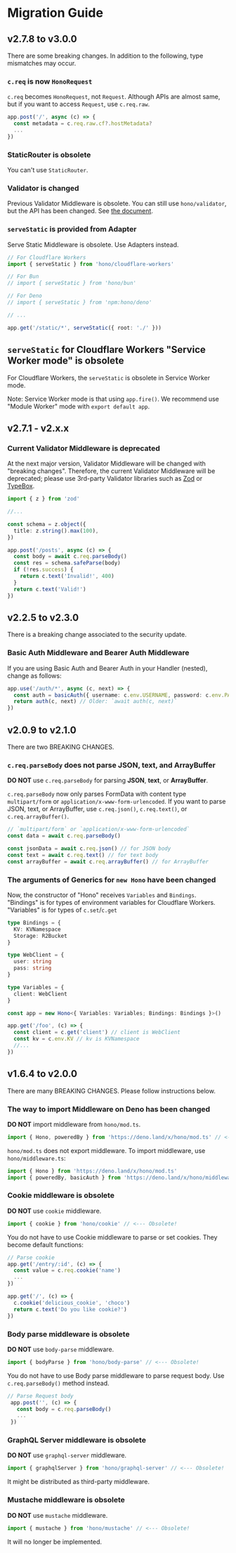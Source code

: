 # Migration Guide

## v2.7.8 to v3.0.0

There are some breaking changes.
In addition to the following, type mismatches may occur.

### `c.req` is now `HonoRequest`

`c.req` becomes `HonoRequest`, not `Request`.
Although APIs are almost same, but if you want to access `Request`, use `c.req.raw`.

```ts
app.post('/', async (c) => {
  const metadata = c.req.raw.cf?.hostMetadata?
  ...
})
```

### StaticRouter is obsolete

You can't use `StaticRouter`.

### Validator is changed

Previous Validator Middleware is obsolete.
You can still use `hono/validator`, but the API has been changed.
See [the document](https://hono.dev).

### `serveStatic` is provided from Adapter

Serve Static Middleware is obsolete. Use Adapters instead.

```ts
// For Cloudflare Workers
import { serveStatic } from 'hono/cloudflare-workers'

// For Bun
// import { serveStatic } from 'hono/bun'

// For Deno
// import { serveStatic } from 'npm:hono/deno'

// ...

app.get('/static/*', serveStatic({ root: './' }))
```

## `serveStatic` for Cloudflare Workers "Service Worker mode" is obsolete

For Cloudflare Workers, the `serveStatic` is obsolete in Service Worker mode.

Note: Service Worker mode is that using `app.fire()`.
We recommend use "Module Worker" mode with `export default app`.

## v2.7.1 - v2.x.x

### Current Validator Middleware is deprecated

At the next major version, Validator Middleware will be changed with "breaking changes". Therefore, the current Validator Middleware will be deprecated; please use 3rd-party Validator libraries such as [Zod](https://zod.dev) or [TypeBox](https://github.com/sinclairzx81/typebox).

```ts
import { z } from 'zod'

//...

const schema = z.object({
  title: z.string().max(100),
})

app.post('/posts', async (c) => {
  const body = await c.req.parseBody()
  const res = schema.safeParse(body)
  if (!res.success) {
    return c.text('Invalid!', 400)
  }
  return c.text('Valid!')
})
```

## v2.2.5 to v2.3.0

There is a breaking change associated to the security update.

### Basic Auth Middleware and Bearer Auth Middleware

If you are using Basic Auth and Bearer Auth in your Handler (nested), change as follows:

```ts
app.use('/auth/*', async (c, next) => {
  const auth = basicAuth({ username: c.env.USERNAME, password: c.env.PASSWORD })
  return auth(c, next) // Older: `await auth(c, next)`
})
```

## v2.0.9 to v2.1.0

There are two BREAKING CHANGES.

### `c.req.parseBody` does not parse JSON, text, and ArrayBuffer

**DO NOT** use `c.req.parseBody` for parsing **JSON**, **text**, or **ArrayBuffer**.

`c.req.parseBody` now only parses FormData with content type `multipart/form` or `application/x-www-form-urlencoded`. If you want to parse JSON, text, or ArrayBuffer, use `c.req.json()`, `c.req.text()`, or `c.req.arrayBuffer()`.

```ts
// `multipart/form` or `application/x-www-form-urlencoded`
const data = await c.req.parseBody()

const jsonData = await c.req.json() // for JSON body
const text = await c.req.text() // for text body
const arrayBuffer = await c.req.arrayBuffer() // for ArrayBuffer
```

### The arguments of Generics for `new Hono` have been changed

Now, the constructor of "Hono" receives `Variables` and `Bindings`.
"Bindings" is for types of environment variables for Cloudflare Workers. "Variables" is for types of `c.set`/`c.get`

```ts
type Bindings = {
  KV: KVNamespace
  Storage: R2Bucket
}

type WebClient = {
  user: string
  pass: string
}

type Variables = {
  client: WebClient
}

const app = new Hono<{ Variables: Variables; Bindings: Bindings }>()

app.get('/foo', (c) => {
  const client = c.get('client') // client is WebClient
  const kv = c.env.KV // kv is KVNamespace
  //...
})
```

## v1.6.4 to v2.0.0

There are many BREAKING CHANGES. Please follow instructions below.

### The way to import Middleware on Deno has been changed

**DO NOT** import middleware from `hono/mod.ts`.

```ts
import { Hono, poweredBy } from 'https://deno.land/x/hono/mod.ts' // <--- NG
```

`hono/mod.ts` does not export middleware.
To import middleware, use `hono/middleware.ts`:

```ts
import { Hono } from 'https://deno.land/x/hono/mod.ts'
import { poweredBy, basicAuth } from 'https://deno.land/x/hono/middleware.ts'
```

### Cookie middleware is obsolete

**DO NOT** use `cookie` middleware.

```ts
import { cookie } from 'hono/cookie' // <--- Obsolete!
```

You do not have to use Cookie middleware to parse or set cookies.
They become default functions:

```ts
// Parse cookie
app.get('/entry/:id', (c) => {
  const value = c.req.cookie('name')
  ...
})
```

```ts
app.get('/', (c) => {
  c.cookie('delicious_cookie', 'choco')
  return c.text('Do you like cookie?')
})
```

### Body parse middleware is obsolete

**DO NOT** use `body-parse` middleware.

```ts
import { bodyParse } from 'hono/body-parse' // <--- Obsolete!
```

You do not have to use Body parse middleware to parse request body. Use `c.req.parseBody()` method instead.

```ts
// Parse Request body
 app.post('', (c) => {
   const body = c.req.parseBody()
   ...
 })
```

### GraphQL Server middleware is obsolete

**DO NOT** use `graphql-server` middleware.

```ts
import { graphqlServer } from 'hono/graphql-server' // <--- Obsolete!
```

It might be distributed as third-party middleware.

### Mustache middleware is obsolete

**DO NOT** use `mustache` middleware.

```ts
import { mustache } from 'hono/mustache' // <--- Obsolete!
```

It will no longer be implemented.
